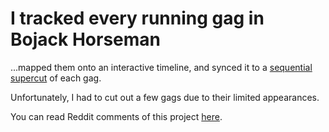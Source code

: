 # I tracked every running gag in Bojack Horseman

...mapped them onto an interactive timeline, and synced it to a [sequential supercut](https://www.youtube.com/watch?v=qeDGjrbWSOw) of each gag. 

Unfortunately, I had to cut out a few gags due to their limited appearances. 

You can read Reddit comments of this project [here](https://www.reddit.com/r/BoJackHorseman/comments/10z9hmt/oc_i_tracked_every_running_gag_in_bojack_horseman/).

